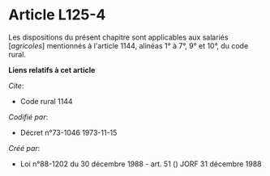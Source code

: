 # Article L125-4

Les dispositions du présent chapitre sont applicables aux salariés [*agricoles*] mentionnés à l'article 1144, alinéas 1° à
7°, 9° et 10°, du code rural.

**Liens relatifs à cet article**

_Cite_:

  - Code rural 1144

_Codifié par_:

  - Décret n°73-1046 1973-11-15

_Créé par_:

  - Loi n°88-1202 du 30 décembre 1988 - art. 51 () JORF 31 décembre 1988
